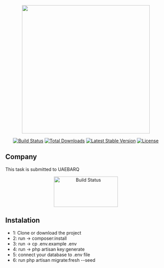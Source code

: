 <p align="center"><a href="https://laravel.com" target="_blank"><img src="https://raw.githubusercontent.com/laravel/art/master/logo-lockup/5%20SVG/2%20CMYK/1%20Full%20Color/laravel-logolockup-cmyk-red.svg" width="400"></a></p>

<p align="center">
<a href="https://travis-ci.org/laravel/framework"><img src="https://travis-ci.org/laravel/framework.svg" alt="Build Status"></a>
<a href="https://packagist.org/packages/laravel/framework"><img src="https://poser.pugx.org/laravel/framework/d/total.svg" alt="Total Downloads"></a>
<a href="https://packagist.org/packages/laravel/framework"><img src="https://poser.pugx.org/laravel/framework/v/stable.svg" alt="Latest Stable Version"></a>
<a href="https://packagist.org/packages/laravel/framework"><img src="https://poser.pugx.org/laravel/framework/license.svg" alt="License"></a>
</p>

## Company

This task is submitted to UAEBARQ

<p align="center">
<a><img src="https://ci4.googleusercontent.com/proxy/f5yI0YaIuK1YBjrxj4H3YvNFOiHBO23ken8Ip2saIe2YCUB3XMDweE1b1i11WGPRLVkWNKG70GQ0w76MLZ5wys1HLEFqNoAqIsvZZEQrwj-zw4I4v2ZSQZmPH1-69cwMIUyo=s0-d-e1-ft#https://drive.google.com/uc?id=14kQUWWluRNk3nrlFsBfqMRTPrL3NdEs0&export=download" alt="Build Status" width="200" height="95"></a>
</p>

## Instalation

- 1: Clone or download the project
- 2: run -> composer:install
- 3: run -> cp .env.example .env
- 4: run -> php artisan key:generate
- 5: connect your database to .env file
- 6: run php artisan migrate:fresh --seed